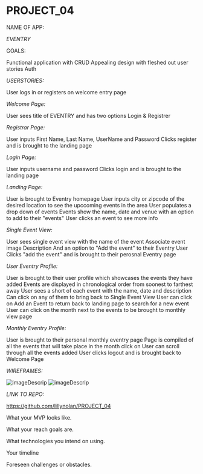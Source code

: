 # PROJECT_04

NAME OF APP: 


*EVENTRY*

GOALS: 

Functional application with CRUD
Appealing design with fleshed out user stories
Auth

*USERSTORIES:* 

User logs in or registers on welcome entry page

*Welcome Page:*

User sees title of EVENTRY and has two options Login & Registrer 

*Registrar Page:*

User inputs First Name, Last Name, UserName and Password
Clicks register and is brought to the landing page

*Login Page:*

User inputs username and password 
Clicks login and is brought to the landing page

*Landing Page:*

User is brought to Eventry homepage
User inputs city or zipcode of the desired location to see the upccoming events in the area 
User populates a drop down of events
Events show the name, date and venue with an option to add to their "events"
User clicks an event to see more info

*Single Event View:*

User sees single event view with the name of the event
Associate event image
Description 
And an option to "Add the event" to their Eventry
User Clicks "add the event" and is brought to their perosnal Eventry page

*User Eventry Profile:* 

User is brought to their user profile which showcases the events they have added
Events are displayed in chronological order from soonest to farthest away
User sees a short of each event with the name, date and description
Can click on any of them to bring back to Single Event View 
User can click on Add an Event to return back to landing page to search for a new event
User can click on the month next to the events to be brought to monthly view page

*Monthly Eventry Profile:*

User is brought to their personal monthly eventry page
Page is compiled of all the events that will take place in the month click on
User can scroll through all the events added 
User clicks logout and is brought back to Welcome Page 


*WIREFRAMES:*


![imageDescrip](https://i.imgur.com/e3Tr92M.jpg)
![imageDescrip](https://i.imgur.com/aqrqCBc.jpg)


*LINK TO REPO:*


https://github.com/lillynolan/PROJECT_04



What your MVP looks like.

What your reach goals are.

What technologies you intend on using.

Your timeline

Foreseen challenges or obstacles.

